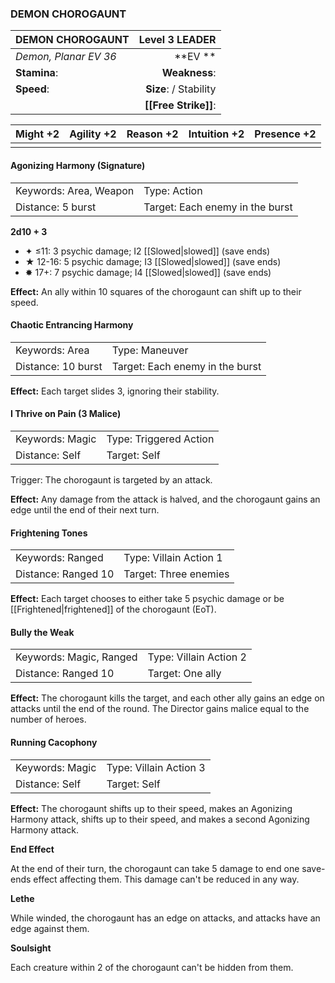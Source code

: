 ### DEMON CHOROGAUNT

| DEMON CHOROGAUNT      |     **Level 3 LEADER** |
| :-------------------- | ---------------------: |
| *Demon, Planar EV 36* |            \*\*EV \*\* |
| **Stamina**:          |          **Weakness**: |
| **Speed**:            | **Size**:  / Stability |
|                       |   **[[Free Strike]]**: |

| **Might** +2 | **Agility** +2 | **Reason** +2 | **Intuition** +2 | **Presence** +2 |
| ------------ | -------------- | ------------- | ---------------- | --------------- |
|              |                |               |                  |                 |

#### Agonizing Harmony (Signature)

|                        |                                 |
| :--------------------- | :------------------------------ |
| Keywords: Area, Weapon | Type: Action                    |
| Distance: 5 burst      | Target: Each enemy in the burst |

**2d10 + 3**

- ✦ ≤11: 3 psychic damage; I2 [[Slowed|slowed]] (save ends)
- ★ 12-16: 5 psychic damage; I3 [[Slowed|slowed]] (save ends)
- ✸ 17+: 7 psychic damage; I4 [[Slowed|slowed]] (save ends)

**Effect:** An ally within 10 squares of the chorogaunt can shift up to their speed.

#### Chaotic Entrancing Harmony

|                    |                                 |
| :----------------- | :------------------------------ |
| Keywords: Area     | Type: Maneuver                  |
| Distance: 10 burst | Target: Each enemy in the burst |

**Effect:** Each target slides 3, ignoring their stability.

#### I Thrive on Pain (3 Malice)

|                 |                        |
| :-------------- | :--------------------- |
| Keywords: Magic | Type: Triggered Action |
| Distance: Self  | Target: Self           |

Trigger: The chorogaunt is targeted by an attack.

**Effect:** Any damage from the attack is halved, and the chorogaunt gains an edge until the end of their next turn.

#### Frightening Tones

|                     |                        |
| :------------------ | :--------------------- |
| Keywords: Ranged    | Type: Villain Action 1 |
| Distance: Ranged 10 | Target: Three enemies  |

**Effect:** Each target chooses to either take 5 psychic damage or be [[Frightened|frightened]] of the chorogaunt (EoT).

#### Bully the Weak

|                         |                        |
| :---------------------- | :--------------------- |
| Keywords: Magic, Ranged | Type: Villain Action 2 |
| Distance: Ranged 10     | Target: One ally       |

**Effect:** The chorogaunt kills the target, and each other ally gains an edge on attacks until the end of the round. The Director gains malice equal to the number of heroes.

#### Running Cacophony

|                 |                        |
| :-------------- | :--------------------- |
| Keywords: Magic | Type: Villain Action 3 |
| Distance: Self  | Target: Self           |

**Effect:** The chorogaunt shifts up to their speed, makes an Agonizing Harmony attack, shifts up to their speed, and makes a second Agonizing Harmony attack.

**End Effect**

At the end of their turn, the chorogaunt can take 5 damage to end one save-ends effect affecting them. This damage can't be reduced in any way.

**Lethe**

While winded, the chorogaunt has an edge on attacks, and attacks have an edge against them.

**Soulsight**

Each creature within 2 of the chorogaunt can't be hidden from them.
